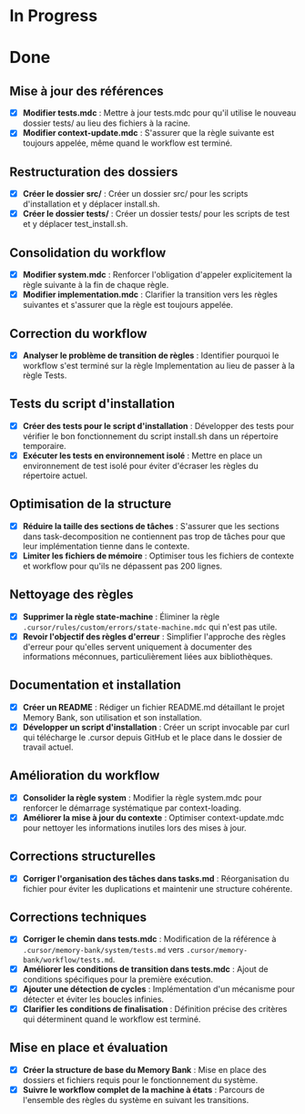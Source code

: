 # In Progress

# Done

## Mise à jour des références
- [x] **Modifier tests.mdc** : Mettre à jour tests.mdc pour qu'il utilise le nouveau dossier tests/ au lieu des fichiers à la racine.
- [x] **Modifier context-update.mdc** : S'assurer que la règle suivante est toujours appelée, même quand le workflow est terminé.

## Restructuration des dossiers
- [x] **Créer le dossier src/** : Créer un dossier src/ pour les scripts d'installation et y déplacer install.sh.
- [x] **Créer le dossier tests/** : Créer un dossier tests/ pour les scripts de test et y déplacer test_install.sh.

## Consolidation du workflow 
- [x] **Modifier system.mdc** : Renforcer l'obligation d'appeler explicitement la règle suivante à la fin de chaque règle.
- [x] **Modifier implementation.mdc** : Clarifier la transition vers les règles suivantes et s'assurer que la règle est toujours appelée.

## Correction du workflow
- [x] **Analyser le problème de transition de règles** : Identifier pourquoi le workflow s'est terminé sur la règle Implementation au lieu de passer à la règle Tests.

## Tests du script d'installation
- [x] **Créer des tests pour le script d'installation** : Développer des tests pour vérifier le bon fonctionnement du script install.sh dans un répertoire temporaire.
- [x] **Exécuter les tests en environnement isolé** : Mettre en place un environnement de test isolé pour éviter d'écraser les règles du répertoire actuel.

## Optimisation de la structure
- [x] **Réduire la taille des sections de tâches** : S'assurer que les sections dans task-decomposition ne contiennent pas trop de tâches pour que leur implémentation tienne dans le contexte.
- [x] **Limiter les fichiers de mémoire** : Optimiser tous les fichiers de contexte et workflow pour qu'ils ne dépassent pas 200 lignes.

## Nettoyage des règles
- [x] **Supprimer la règle state-machine** : Éliminer la règle `.cursor/rules/custom/errors/state-machine.mdc` qui n'est pas utile.
- [x] **Revoir l'objectif des règles d'erreur** : Simplifier l'approche des règles d'erreur pour qu'elles servent uniquement à documenter des informations méconnues, particulièrement liées aux bibliothèques.

## Documentation et installation
- [x] **Créer un README** : Rédiger un fichier README.md détaillant le projet Memory Bank, son utilisation et son installation.
- [x] **Développer un script d'installation** : Créer un script invocable par curl qui télécharge le .cursor depuis GitHub et le place dans le dossier de travail actuel.

## Amélioration du workflow
- [x] **Consolider la règle system** : Modifier la règle system.mdc pour renforcer le démarrage systématique par context-loading.
- [x] **Améliorer la mise à jour du contexte** : Optimiser context-update.mdc pour nettoyer les informations inutiles lors des mises à jour.

## Corrections structurelles
- [x] **Corriger l'organisation des tâches dans tasks.md** : Réorganisation du fichier pour éviter les duplications et maintenir une structure cohérente.

## Corrections techniques
- [x] **Corriger le chemin dans tests.mdc** : Modification de la référence à `.cursor/memory-bank/system/tests.md` vers `.cursor/memory-bank/workflow/tests.md`.
- [x] **Améliorer les conditions de transition dans tests.mdc** : Ajout de conditions spécifiques pour la première exécution.
- [x] **Ajouter une détection de cycles** : Implémentation d'un mécanisme pour détecter et éviter les boucles infinies.
- [x] **Clarifier les conditions de finalisation** : Définition précise des critères qui déterminent quand le workflow est terminé.

## Mise en place et évaluation
- [x] **Créer la structure de base du Memory Bank** : Mise en place des dossiers et fichiers requis pour le fonctionnement du système.
- [x] **Suivre le workflow complet de la machine à états** : Parcours de l'ensemble des règles du système en suivant les transitions. 